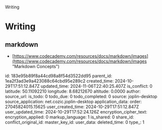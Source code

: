 Writing

# Writing

## markdown

- [https://www.codecademy.com/resources/docs/markdown/images](https://www.codecademy.com/resources/docs/markdown/images "Markdown Concepts")

id: 183e95b89f8a44cd98a8f54d3522dd95
parent_id: 1ea2f3ad3e9a423088c64cbd95e289c2
created_time: 2024-10-29T17:51:12.847Z
updated_time: 2024-11-06T22:40:25.407Z
is_conflict: 0
latitude: 50.11092210
longitude: 8.68212670
altitude: 0.0000
author: 
source_url: 
is_todo: 0
todo_due: 0
todo_completed: 0
source: joplin-desktop
source_application: net.cozic.joplin-desktop
application_data: 
order: 27045824015.15625
user_created_time: 2024-10-29T17:51:12.847Z
user_updated_time: 2024-10-29T17:52:24.126Z
encryption_cipher_text: 
encryption_applied: 0
markup_language: 1
is_shared: 0
share_id: 
conflict_original_id: 
master_key_id: 
user_data: 
deleted_time: 0
type_: 1